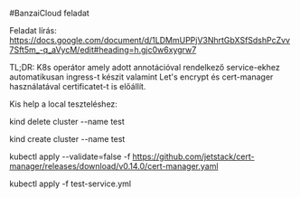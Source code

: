 #BanzaiCloud feladat

Feladat lírás: https://docs.google.com/document/d/1LDMmUPPjV3NhrtGbXSfSdshPcZvv7Sft5m_-q_aVycM/edit#heading=h.gjc0w6xygrw7

TL;DR:
K8s operátor amely adott annotációval rendelkező service-ekhez automatikusan ingress-t készit valamint Let's encrypt és cert-manager használatával certificatet-t is előállít. 

Kis help a local teszteléshez:

kind delete cluster --name test

kind create cluster --name test

kubectl apply --validate=false -f https://github.com/jetstack/cert-manager/releases/download/v0.14.0/cert-manager.yaml

kubectl apply -f test-service.yml
